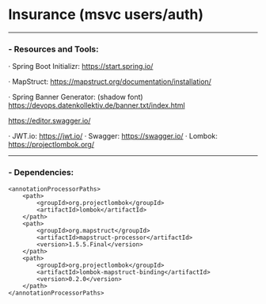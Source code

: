 # Insurance (msvc users/auth)

---
### - Resources and Tools:
· Spring Boot Initializr:   https://start.spring.io/

· MapStruct:    https://mapstruct.org/documentation/installation/

· Spring Banner Generator: (shadow font)
https://devops.datenkollektiv.de/banner.txt/index.html 

https://editor.swagger.io/

· JWT.io:
https://jwt.io/
· Swagger:
https://swagger.io/
· Lombok:
https://projectlombok.org/

---


### - Dependencies:

    <annotationProcessorPaths>
        <path>
            <groupId>org.projectlombok</groupId>
            <artifactId>lombok</artifactId>
        </path>
        <path>
            <groupId>org.mapstruct</groupId>
            <artifactId>mapstruct-processor</artifactId>
            <version>1.5.5.Final</version>
        </path>
        <path>
            <groupId>org.projectlombok</groupId>
            <artifactId>lombok-mapstruct-binding</artifactId>
            <version>0.2.0</version>
        </path>
    </annotationProcessorPaths>